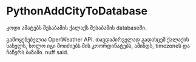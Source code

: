 # PythonAddCityToDatabase

კოდი ამატებს შესაბამის ქალაქს შესაბამის databaseში.

გამოყენებულია OpenWeather API. თავდაპირველად გადასცემ ქალაქის სახელს, ხოლო იგი მოიძიებს მის კოორდინატებს, ამინდს, timezoneს და ჩაწერს ბაზაში. nuff said.
